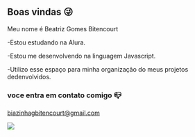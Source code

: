 ## Boas vindas 😜

Meu nome é Beatriz Gomes Bitencourt
 
 -Estou estudando na Alura.
 
 -Estou me desenvolvendo na linguagem Javascript.
 
 -Utilizo esse espaço para minha organização do meus projetos dedenvolvidos.

### voce entra em contato comigo 📪

biazinhagbitencourt@gmail.com 

![](https://media1.tenor.com/m/VpKy38ickXYAAAAC/france-block.gif)
